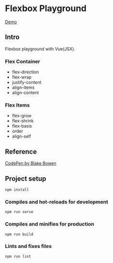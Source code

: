 # Flexbox Playground

[Demo](https://alekstar79.github.io/flexbox-playground)

## Intro

Flexbox playground with Vue(JSX).

### Flex Container
- flex-direction
- flex-wrap
- justify-content
- align-items
- align-content

### Flex Items
- flex-grow
- flex-shrink
- flex-basis
- order
- align-self

## Reference
[CodePen by Blake Bowen](https://codepen.io/osublake/full/dMLQJr)

## Project setup
```
npm install
```

### Compiles and hot-reloads for development
```
npm run serve
```

### Compiles and minifies for production
```
npm run build
```

### Lints and fixes files
```
npm run lint
```
